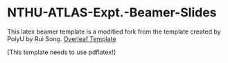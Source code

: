 # NTHU-ATLAS-Expt.-Beamer-Slides
This latex beamer template is a modified fork from the template created by PolyU by Rui Song. 
[Overleaf Template](https://www.overleaf.com/latex/templates/polyu-beamer-slides/pyhhgmgmvzhg)

[This template needs to use pdflatex!]
